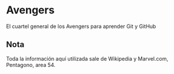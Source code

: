 # Avengers

El cuartel general de los Avengers para aprender Git y GitHub

## Nota
Toda la información aquí utilizada sale de Wikipedia y Marvel.com, Pentagono, area 54.  